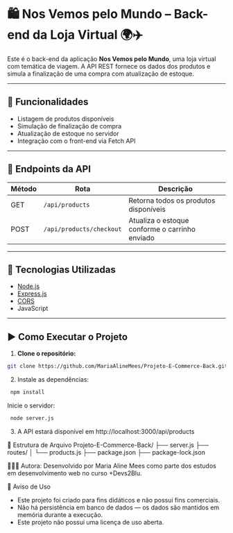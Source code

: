 # 🛍️ Nos Vemos pelo Mundo – Back-end da Loja Virtual 🌍✈️

Este é o back-end da aplicação **Nos Vemos pelo Mundo**, uma loja virtual com temática de viagem. A API REST fornece os dados dos produtos e simula a finalização de uma compra com atualização de estoque.

---

## 🚀 Funcionalidades

- Listagem de produtos disponíveis
- Simulação de finalização de compra
- Atualização de estoque no servidor
- Integração com o front-end via Fetch API

---

## 📌 Endpoints da API

| Método | Rota                        | Descrição                                      |
|--------|-----------------------------|-----------------------------------------------|
| GET    | `/api/products`             | Retorna todos os produtos disponíveis          |
| POST   | `/api/products/checkout`    | Atualiza o estoque conforme o carrinho enviado |

---

## 🧰 Tecnologias Utilizadas

- [Node.js](https://nodejs.org/)
- [Express.js](https://expressjs.com/)
- [CORS](https://developer.mozilla.org/pt-BR/docs/Web/HTTP/CORS)
- JavaScript 

---

## ▶️ Como Executar o Projeto

1. **Clone o repositório:**

```bash
git clone https://github.com/MariaAlineMees/Projeto-E-Commerce-Back.git
```
2. Instale as dependências:
```bash
 npm install
```

Inicie o servidor:
```bash
 node server.js
```

3. A API estará disponível em http://localhost:3000/api/products

📁 Estrutura de Arquivo
 Projeto-E-Commerce-Back/
├── server.js
├── routes/
│   └── products.js
├── package.json
├── package-lock.json


👩🏻‍💻 Autora: 
Desenvolvido por Maria Aline Mees como parte dos estudos em desenvolvimento web no curso +Devs2Blu.

📄 Aviso de Uso
- Este projeto foi criado para fins didáticos e não possui fins comerciais.
- Não há persistência em banco de dados — os dados são mantidos em memória durante a execução.
- Este projeto não possui uma licença de uso aberta.

